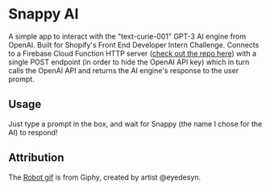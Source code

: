 # Snappy AI

A simple app to interact with the "text-curie-001" GPT-3 AI engine from OpenAI. Built for Shopify's Front End Developer Intern Challenge. Connects to a Firebase Cloud Function HTTP server ([check out the repo here](https://github.com/ashea29/snappy-ai-api)) with a single POST endpoint (in order to hide the OpenAI API key) which in turn calls the OpenAI API and returns the AI engine's response to the user prompt. 

## Usage

Just type a prompt in the box, and wait for Snappy (the name I chose for the AI) to respond!

## Attribution

The [Robot gif](https://giphy.com/gifs/robot-cinema-4d-eyedesyn-3o7abtn7DuREEpsyWY) is from Giphy, created by artist @eyedesyn.
